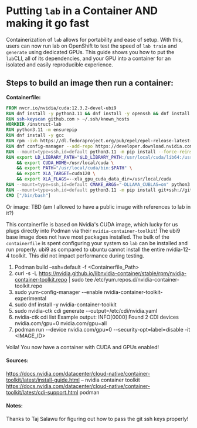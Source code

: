 # Putting `lab` in a Container AND making it go fast 

Containerization of `lab` allows for portability and ease of setup. With this, users can now run lab on OpenShift to test the speed of `lab train` and `generate` using dedicated GPUs. This guide shows you how to put the `lab`CLI, all of its dependencies,
and your GPU into a container for an isolated and easily reproducible experience.


## Steps to build an image then run a container:

**Containerfile:**

```dockerfile
FROM nvcr.io/nvidia/cuda:12.3.2-devel-ubi9
RUN dnf install -y python3.11 && dnf install -y openssh && dnf install -y git && dnf install -y python3-pip && dnf install -y make automake gcc gcc-c++
RUN ssh-keyscan github.com > ~/.ssh/known_hosts
WORKDIR /instruct-lab
RUN python3.11 -m ensurepip
RUN dnf install -y gcc
RUN rpm -ivh https://dl.fedoraproject.org/pub/epel/epel-release-latest-9.noarch.rpm
RUN dnf config-manager --add-repo https://developer.download.nvidia.com/compute/cuda/repos/rhel9/x86_64/cuda-rhel9.repo && dnf repolist && dnf config-manager --set-enabled cuda-rhel9-x86_64 && dnf config-manager --set-enabled cuda && dnf config-manager --set-enabled epel && dnf update -y
RUN --mount=type=ssh,id=default python3.11 -m pip install --force-reinstall nvidia-cuda-nvcc-cu12 
RUN export LD_LIBRARY_PATH="$LD_LIBRARY_PATH:/usr/local/cuda/lib64:/usr/local/cuda/extras/CUPTI/lib64" \
    && export CUDA_HOME=/usr/local/cuda \
    && export PATH="/usr/local/cuda/bin:$PATH" \
    && export XLA_TARGET=cuda120 \
    && export XLA_FLAGS=--xla_gpu_cuda_data_dir=/usr/local/cuda
RUN --mount=type=ssh,id=default CMAKE_ARGS="-DLLAMA_CUBLAS=on" python3.11 -m pip install --force-reinstall --no-cache-dir llama-cpp-python 
RUN --mount=type=ssh,id=default python3.11 -m pip install git+ssh://git@github.com/instruct-lab/cli.git@stable
CMD ["/bin/bash"]
```

Or image: TBD (am I allowed to have a public image with references to lab in it?)

This containerfile is based on Nvidia's CUDA image, which lucky for us plugs directly into Podman via their `nvidia-container-toolkit`! The ubi9 base image does not have most packages installed. The bulk of the `containerfile` is spent configuring your system so `lab` can be installed and run properly. ubi9 as compared to ubuntu cannot install the entire nvidia-12-4 toolkit. This did not impact performance during testing.

1. Podman build –ssh=default -f <Containerfile_Path>
2. curl -s -L https://nvidia.github.io/libnvidia-container/stable/rpm/nvidia-container-toolkit.repo |   sudo tee /etc/yum.repos.d/nvidia-container-toolkit.repo
3. sudo yum-config-manager --enable nvidia-container-toolkit-experimental
4. sudo dnf install -y nvidia-container-toolkit
5. sudo nvidia-ctk cdi generate --output=/etc/cdi/nvidia.yaml
6. nvidia-ctk cdi list
    Example output: 
    INFO[0000] Found 2 CDI devices                     	 
    nvidia.com/gpu=0
    nvidia.com/gpu=all
7. podman run --device nvidia.com/gpu=0  --security-opt=label=disable -it <IMAGE_ID>

Voila! You now have a container with CUDA and GPUs enabled!

#### Sources:
https://docs.nvidia.com/datacenter/cloud-native/container-toolkit/latest/install-guide.html – nvidia container toolkit
https://docs.nvidia.com/datacenter/cloud-native/container-toolkit/latest/cdi-support.html podman

#### Notes:
Thanks to Taj Salawu for figuring out how to pass the git ssh keys properly!
